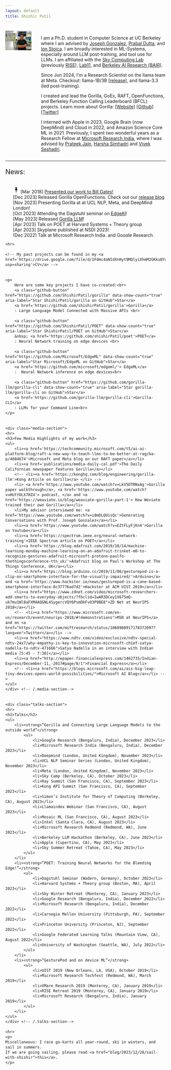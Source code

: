 ```yaml
---
layout: default
title: Shishir Patil
---
```


<div style="display: flex; align-content: space-between; justify-content: left; margin-top: 20px; ">
    <div style="width: 90%;">
        <img src="./img.jpg" alt="Shishir's photo" width="100%"/>
    </div>
    <div style="margin-left:30px">
        <p> I am a Ph.D. student in Computer Science at UC Berkeley where I am advised by <a href='https://people.eecs.berkeley.edu/~jegonzal/'>Joseph Gonzalez</a>, <a href='https://people.eecs.berkeley.edu/~prabal/'>Prabal Dutta</a>, and <a href='https://people.eecs.berkeley.edu/~istoica/'>Ion Stoica</a>. I am broadly interested in ML-Systems, especially around LLM post-training, and tool use for LLMs. I am affiliated with the <a href ='https://sky.cs.berkeley.edu/'>Sky Computing Lab</a> (previously <a href ='https://rise.cs.berkeley.edu/'>RISE</a>), <a href='https://lab11.eecs.berkeley.edu/'>Lab11</a>,  and <a href='https://bair.berkeley.edu/'>Berkeley AI Research (BAIR)</a>.</p>
        <p> Since Jun 2024, I'm a Research Scientist on the llama team at Meta. Checkout: llama-1B/3B [<a href='https://x.com/shishirpatil_/status/1839007216407556467'>release</a>], and llama-3.3 (led post-training).</p> 
        <p> I created and lead the Gorilla, GoEx, RAFT, OpenFunctions, and Berkeley Function Calling Leaderboard (BFCL) projects. Learn more about Gorilla: <a href='https://gorilla.cs.berkeley.edu/'>[Website]</a> <a href='https://github.com/ShishirPatil/gorilla/'>[Github]</a> <a href='https://twitter.com/shishirpatil_/status/1661780076277678082'>[Twitter]</a></p>
        <p>I interned with Apple in 2023, Google Brain (now DeepMind) and Cloud in 2022, and Amazon Science Core ML in 2021. Previously, I spent two wonderful years as a Research Fellow at <a href ='https://www.microsoft.com/en-us/research/lab/microsoft-research-india/'>Microsoft Research India</a>, where I was advised by <a href='http://www.prateekjain.org/'>Prateek Jain</a>, <a href='http://harsha-simhadri.org/'>Harsha Simhadri</a> and <a href='https://www.microsoft.com/en-us/research/people/visesha/'>Vivek Seshadri</a>.</p>
    </div>
</div>



<div class="blurb">
    <hr>
    <p style="font-size:1.5em;">News:<br></p>
    <div id="news" style="height:170px;overflow-y:scroll;">
        <ul style="list-style-type:none;">
        <img style="display: inline;" src="pin.png" alt="logo" height="20px" width="20px" /> 
        [Mar 2018] <a href = 'https://drive.google.com/file/d/1vQV4ENhC_lkg9FC7BLv6aRDP3e_VgWnX/view?usp=sharing'> Presented our work to Bill Gates!</a><br>
        [Dec 2023] Released Gorilla OpenFunctions. Check out our <a href="https://gorilla.cs.berkeley.edu/blogs/4_open_functions.html">release blog</a><br>
        <!-- [Dec 2023] Presenting Gorilla at Microsoft Research, and Google Research Bangalore<br> -->
        [Nov 2023] Presenting Gorilla at at UCL NLP, Meta, and DeepMind London!<br>
        [Oct 2023] Attending the Dagstuhl seminar on <a href="https://www.dagstuhl.de/en/seminars/seminar-calendar/seminar-details/23432">EdgeAI</a>!<br>
        [May 2023] Released <a href="https://gorilla.cs.berkeley.edu/">Gorilla LLM</a>!<br>
        [Apr 2023] Talk on POET at Harvard Systems + Theory group<br>
        [Apr 2023] Skyplane published at NSDI 2023!<br>
        [Dec 2022] Talk at Microsoft Research India, and Google Research, Bangalore<br>
        [Sep 2022] <a href="https://spectrum.ieee.org/neural-network-training">IEEE Spectrum article on POET!</a><br>
        [Sep 2022] Led the Skyplane<a href="https://youtu.be/NXyADy557Uo?t=5812"> tutorial </a>for Skycamp 2022<br>
        [Sep 2022] <a href='https://arxiv.org/abs/2210.07259'>Skyplane</a> accepted to NSDI 2023<br> 
        [Sep 2022] I will be talking about ML on Edge at Princeton and CMU <br>
        [Aug 2022] Presented POET at Google Federated Learning Talks, and Google Language Seminar <br>
        [Aug 2022] Presented Galaxy and On-device ML at the Conix workshop at UW, Seattle <br>
        [Jul 2022] Presented POET as spotlight at ICML 2022! Camera ready on <a href='https://arxiv.org/abs/2207.07697'>arXiv</a><br>
        [May 2022] Presented POET and Skyplane posters at RISE Retreat [Tahoe, CA] <br>
        [May 2022] POET accepted to ICML '22! Camera ready coming soon.. <br>
        [May 2022] I will be interning with the Brain and Cloud teams at Google this Summer <br>
        [Apr 2022] <a href='https://web.eecs.umich.edu/~prabal/pubs/papers/despres22sidewalk.pdf'> Where the Sidewalk Ends: Privacy of Opportunistic Backhaul</a> presented at EuroSec'22 <br>
        [May 2021] I will be interning with the Core-ML team at Amazon Science this Summer <br>
        [Dec 2020] <a href='https://github.com/vidhiJain/SpatialEmbeddings/blob/main/pubs/ORLR.pdf'> Embeddings for Indoor Navigation</a> presented at NeurIPS'20 ORLR Workshop <br>
        <!-- [May 2020] We win <a href='https://responsible-ai.devpost.com/'>TensorFlow 2.2 Challenge</a>, and <a href='https://la-hacks-2020.devpost.com/'>LA Hacks</a><br> -->
        <!-- [Feb 2020] <a href = 'http://terminal.c1games.com/competitions/105'> Placed second at Citadel Terminal Live: Cal vs Stanford 2020 </a><br> -->
        [Jan 2020] <a href = 'https://simons.berkeley.edu/workshops/schedule/10559'> Attending The Quantum Wave in Computing Boot Camp at Simons Institute</a><br>
        [Jan 2020] Presented poster at RISE Retreat [Monterey, CA]<br>
        [Jan 2020] Gave a talk at VMare Retreat [Palo Alto, CA]<br>
        <!-- [Nov 2019] <a href = 'https://twitter.com/BerkeleyISchool/status/1191542693446455298'> We "The Bayesian Conspiracy" win  PayPal Hack 2019</a><br> -->
        <!-- [Aug 2019] Moved to UC Berkeley for my Ph.D. <br> -->
        [Jul 2019] <a href = 'http://uist.acm.org/uist2019/program/'> GesturePod accepted to UIST 2019!</a><br>
        [Dec 2018] <a href = 'https://www.zdnet.com/video/microsoft-researchers-add-smarts-to-everyday-objects/?fbclid=IwAR3DCey1X675mQ-uk7mu1Wl8aFXM4AQGNL4SygercVQY6PsmDkFvO3P9BE8'>ZD Net covers our work at (NeurIPS) NIPS 2018</a><br>
        [Nov 2018] <a href = 'https://nips.cc/Expo/Conferences/2018/Schedule?demo_id=3'> We will be presenting our work at (NeurIPS) NIPS 2018!</a><br>
        [Nov 2018] Demonstrated programmable gesture recognition on Xbox controllers with EdgeML<br>
        [Oct 2018] <a href = 'https://github.com/Microsoft/EdgeML'> GesturePod implementation and simulation OSS</a><br>
        <!-- <img style="display: inline;" src="pin.png" alt="logo" height="20px" width="20px" />
        [Mar 2018] <a href = 'https://drive.google.com/file/d/1vQV4ENhC_lkg9FC7BLv6aRDP3e_VgWnX/view?usp=sharing'> Presented my work to Bill Gates!</a><br> -->
        [Dec 2017] Our work covered by <a href='http://epaper.financialexpress.com/1462735/Indian-Express/December-11,-2017#page/8/1'>Financial Express</a> and <a href = 'https://blogs.microsoft.com/ai/ais-big-leap-tiny-devices-opens-world-possibilities/'>Microsoft AI blog</a>. 
        </ul>
    </div><!-- news -->
    

    <hr>

    <!-- My past projects can be found in my <a href='https://drive.google.com/file/d/1Fdmc4aNIdXnHyt9MQlyiXhmM2GKku8Ya/view?usp=sharing'>CV</a> -->


    <p>
    	Here are some key projects I have co-created:<br>
    	<a class="github-button" href="https://github.com/ShishirPatil/gorilla" data-show-count="true" aria-label="Star ShishirPatil/gorilla on GitHub">Star</a>
        <a href='https://github.com/shishirPatil/gorilla'>Gorilla</a> 
        : Large Language Model Connected with Massive APIs <br>
        
        <a class="github-button" href="https://github.com/ShishirPatil/POET" data-show-count="true" aria-label="Star ShishirPatil/POET on GitHub">Star</a>
        &nbsp; <a href='https://github.com/shishirPatil/poet'>POET</a> 
        : Neural Network training on edge devices <br>

        <a class="github-button" href="https://github.com/Microsoft/EdgeML" data-show-count="true" aria-label="Star Microsoft/EdgeML on GitHub">Star</a>
        <a href='https://github.com/microsoft/edgeml/'> EdgeML</a> 
        :  Neural Network inference on edge devices<br>

        <a class="github-button" href="https://github.com/gorilla-llm/gorilla-cli" data-show-count="true" aria-label="Star gorilla-llm/gorilla-cli on GitHub">Star</a>
        <a href='https://github.com/gorilla-llm/gorilla-cli'>Gorilla-CLI</a>
        : LLMs for your Command Line<br>             
    </p>

    
    <div class="media-section">
    <hr>
    <h3>Few Media Highlights of my work</h3>
    <ul>
        <li><a href='https://techcommunity.microsoft.com/t5/ai-ai-platform-blog/raft-a-new-way-to-teach-llms-to-be-better-at-rag/ba-p/4084674'>Microsoft and Meta blog on our RAFT paper</a></li>
        <li><a href='publications/media-daily-cal.pdf'>The Daily Californian newspaper features Gorilla</a></li>
        <!-- <li><a href='https://konghq.com/blog/engineering/gorilla-llm'>Kong Article on Gorilla</a> </li> -->
        <li> <a href='https://www.youtube.com/watch?v=LkV5DTRNxAg'>Gorilla paper walkthrough</a>, <a href='https://www.youtube.com/watch?v=HUtYOLX7HZ4'> podcast, </a> and <a href='https://weaviate.io/blog/weaviate-gorilla-part-1'> How Weviate trained their own Gorilla</a></li>
        <li>My advisor interviewed me: <a href='https://www.youtube.com/watch?v=i8mDLQUisQc'>Generating Conversations with Prof. Joseph Gonzalez</a></li>
        <li><a href='https://www.youtube.com/watch?v=EZtFLyFjKn4'>Gorilla on Youtube</a></li>
        <li><a href='https://spectrum.ieee.org/neural-network-training'>IEEE Spectrum article on POET</a></li>
        <li><a href='https://blog.adafruit.com/2019/10/14/machine-learning-monday-machine-learning-on-an-adafruit-trinket-m0-to-recognize-gestures-adafruit-microsoft-protonn-paulfo-thethingsconference-ttn_uk/'>Adafruit blog on Paul's Workshop at The Things Conference, UK</a></li>
        <li><a href='https://blog.arduino.cc/2019/11/06/gesturepod-is-a-clip-on-smartphone-interface-for-the-visually-impaired/'>Arduino</a> and <a href='https://www.hackster.io/news/gesturepod-is-a-cane-based-smartphone-interface-8c37776ad7d2'>Hackster at ACM UIST 2019</a></li>
        <li><a href="https://www.zdnet.com/video/microsoft-researchers-add-smarts-to-everyday-objects/?fbclid=IwAR3DCey1X675mQ-uk7mu1Wl8aFXM4AQGNL4SygercVQY6PsmDkFvO3P9BE8">ZD Net at NeurIPS 2018</a></li>
        <!-- <li><a href="https://www.microsoft.com/en-us/research/event/neurips-2018/#!demonstrations">MSR at NeurIPS</a> and on <a href="https://twitter.com/msftresearch/status/1068980917178372097?lang=en">Twitter</a></li> -->
        <li><a href="https://www.ndtv.com/video/exclusive/ndtv-special-ndtv-24x7/why-empathy-is-key-to-innovation-microsoft-chief-satya-nadella-to-ndtv-471666">Satya Nadella in an interview with Indian media [5:45 - 7:30]</a></li>
        <li><a href="http://epaper.financialexpress.com/1462735/Indian-Express/December-11,-2017#page/8/1">Financial Express</a></li>
        <!-- <li><a href="https://blogs.microsoft.com/ai/ais-big-leap-tiny-devices-opens-world-possibilities/">Microsoft AI Blog</a></li> -->
    </ul>
    </div> <!-- /.media-section-->
 
    
    <div class="talks-section">
    <hr>
    <h2>Talks</h2>
    <ul>
        <li><strong>“Gorilla and Connecting Large Language Models to the outside world”</strong>
            <ul>
                <li>Google Research (Bengaluru, India), December 2023</li>
                <li>Microsoft Research India (Bengaluru, India), December 2023</li>
                <li>Deepmind (London, United Kingdom), November 2023</li>
                <li>UCL NLP Seminar Series (London, United Kingdom), November 2023</li>
                <li>Meta (London, United Kingdom), November 2023</li>
                <li>Sky Camp (Berkeley, CA), October 2023</li>
                <li>Ray Summit (San Francisco, CA), September 2023</li>
                <li>Kong API Summit (San Francisco, CA), September 2023</li>
                <li>Simon’s Institute for Theory of Computing (Berkeley, CA), August 2023</li>
                <li>Llamaindex Webinar (San Francisco, CA), August 2023</li>
                <li>Mosaic ML (San Francisco, CA), August 2023</li>
                <li>Intel (Santa Clara, CA), August 2023</li>
                <li>Microsoft Research Redmond (Redmond, WA), June 2023</li>
                <li>Berkeley LLM Hackathon (Berkeley, CA), June 2023</li>
                <li>Apple (Cupertino, CA), May 2023</li>
                <li>Sky Summer Retreat (Tahoe, CA), May 2023</li>
            </ul>
        </li>
        <li><strong>“POET: Training Neural Networks for the Bleeding Edge!”</strong>
            <ul>
                <li>Dagstuhl Seminar (Wadern, Germany), October 2023</li>
                <li>Harvard Systems + Theory group (Boston, MA), April 2023</li>
                <li>Sky Winter Retreat (Monterey, CA), January 2023</li>
                <li>Google Research (Bengaluru, India), December 2022</li>
                <li>Microsoft Research (Bengaluru, India), December 2022</li>
                <li>Carnegie Mellon University (Pittsburgh, PA), September 2022</li>
                <li>Princeton University (Princeton, NJ), September 2022</li>
                <li>Google Federated Learning Talks (Mountain View, CA), August 2022</li>
                <li>University of Washington (Seattle, WA), July 2022</li>
            </ul>
        </li>
        <li><strong>“GesturePod and on device ML”</strong>
            <ul>
                <li>UIST 2019 (New Orleans, LA, USA), October 2019</li>
                <li>Microsoft Research Techfest (Redmond, WA), March 2019</li>
                <li>VMare Research 2019 (Monterey, CA), January 2019</li>
                <li>RISE Retreat 2019 (Monterey, CA), January 2019</li>
                <li>Microsoft Research (Bengaluru, India), January 2019</li>
            </ul>
        </li>
    </ul>
    </div> <!-- /.talks-section-->

    <hr>
    <p>
    Miscellaneous: I race go-karts all year-round, ski in winters, and sail in summers. 
    If we are going sailing, please read <a href="blog/2023/12/28/sail-with-shishir">this</a>. 
    </p>



</div> <!-- /.blurb-->





